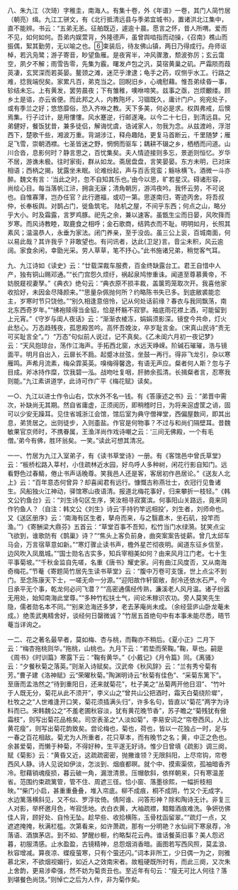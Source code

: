 <!-- { "loadSidebar": true } -->
八、朱九江（次琦）字稚圭，南海人。有集十卷，外《年谱》一卷，其门人简竹居（朝亮）缉。九江工骈文，有《北行抵清远县与季弟宜城书》，置诸洪北江集中，直不能辨。书云：“五弟无恙。征舶既迈，遽逾十晨。愿言之怀，昔人所喟。爱而不见，如何如何。吾弟内娱萱背，外隆德声，虽曾舆啮指而动操，《召南》樵山而振偶，絮其勤劳，无以喻之也。束装后，待友佛山镇，两日乃得成行。舟师讴棹，若汎凫鹭；游子寄音，眇望鱼雁。是夜宵半，冲风骤激，颓波弥厉；玄云霭空，夙夕不解；雨雪告零，先集为霰。曙发卢包之汎，莫宿黄巢之矶。严霜陨而葭菼凄，玄冥深而若英晏。鳌颈之滩，迷茫乎津逮；龟手之药，叹恻乎水工。行路之难，捻我端倪矣。家累凡百，弟克当之。回睨旧乡，心魂慰藉。惟吾弟续昏一事，轸结未忘。上有黄发，罢劳晨夜；下有雏稚，噢咻啼笑。兹事之亟，岂烦覼缕。顾乡土是谘，亦云省便。而此邦之人，内教陁坏，习锢既久，庸计门户。宛宛处子，或有季兰之好；悠悠靡俗，恐入齐咻之教。天下多美，何必是求。权舆弗戒，后懊焉集。行子过计，是用慺慺。风水蹇逆，行邮遂淹。以今二十七日，到清远县。兄弟健好，餐饭犹昔，兼多徒侣，解诲忧虞，诰诫家人，勿我为念。从兹渡岭，浮泔西下，楚歌千些，湘波万重。背湖涉江，释舟趣陆，更复马首断云，千里随梦；雁足飞雪，崇朝洒襟。七圣皆迷之野，惘惘而驱车；耦耕不辍之乡，栖栖而问道。山川合沓，息影何时？静言思之，百忧集矣。夫人情迹接则多忘，景逝则恒忆。岁华不居，游谯未极。往时家街，群从如龙。斋居盘盘，言笑晏晏。东方未明，已对床相语；西柄之揭，犹露坐未眠。论难纷起，声与百舌竞蛮；觞咏横飞，酒微一斗亦醉。魏文有言：‘当此之时，忽不自知其乐也。’由今以思，旷若星汉。碍诸形容，尚绘心目。每当落帆江浒，拥衾无寐；清角朝厉，游鸿夜吟。我怀云劳，不可说也。自惟寡薄，岂办任官？此行邀福，或叨一第。思遂南归，寄迹丙舍。将吾叔仲，长奉板舆。对鹊占门，徙鱼筑宅。  陆机之屋，不间乎东西；何点之山，略分乎大小。时及霜露，言罗鸡豚。祀先之余，兼以速客。虽甑生尘而日晏，风吹箨而岁寒。而风诗教睦，取鹿食之相呼；金石歌商，结鹑衣而不耻。明明如月，长照其素风；温温恭人，永垂为家法。闭门养亲，至于没齿。虽三公上衮，百城南面，何以易此哉？其许我乎？非敢望也。有问讯者，达此{卫足}言。音尘未积，风云逾阔。家食余闲，幸勖光采。劳人草草，笔不抒心。”此书施诸兄弟，稍觉客气耳。

九、九江诗如《读史》云：“廿载深裁车服费，百金终缺露台工。君王自惜中人产，独有铜山赐邓通。”“长门宫怨久烦纡，祸起泉鸠惨重诛。闻道至尊慕黄帝，不妨脱屣视妻孥。”《典衣》绝句云：“典衣原不损丰裁，盖箧筠笼取次开。我喜他家收拾好，未因金尽降颜来。”“思量杂佩抛何所？约略陈书失已多。到底敝裘能恋主，岁寒时节只饶他。”“别久相逢意倍怜，记从何处话前缘？春衣与我同飘荡，南北东西奇岁年。”“绋袍赎得当金貂，恰是杯觞不寂寥。袖底雨花襟上酒，可能留到上元宵。”《守岁与闺人夜话》云：“渐渐衣棱冻，娟娟须影深。镜奁今共命，灯火此愁心。万态趋残夜，孤思殿苦吟。高怀吾娩汝，卒岁耻言金。（宋真山民诗“责无可买耻言全”。”）“万态”句似前人说过，记不真矣。《乙未闺六月初一夜记梦》云：“天风抱琼台，荡作江海声。手拓西北窗，水远天峥嵘。阶碱石璀璀，浩与镜面平。明月自出入，云扉长不扃。起蹙冰丝弦，坐鼓一再行。得非飞龙引，杂以寒雁鸣。声希月流素，梅朵霏英英。嗅梅得馨逸，有语无声应。粲者何人斯？忽与子目成。斧冰持作糜，饮我碧一泓。战吻吐复咽，肝肺余孤清。长揖粲者言，忍寒我则能。”九江素讲道学，此诗可作广平《梅花赋》读矣。

一○、九江以进士作令山右，饮水外不名一钱。有《答康述之书》云：“弟晋中需次，补缺尚无其期。然自省庸虚，正须阅历，即稍稽时日，为将来逭虚筐之诮，固可以少安无躁耳。见住省城浙江会馆，馆后室为典守僧禅堂，西偏屋数间，即其出息，弟赁居之。出则徒步，入则齑盐。作官是何物事？不过与和尚们隔壁耳。昔魏敏果官京师时，不携眷属，王渔洋尚作戏诗嘲之云：‘三间无佛殿，一个有毛僧。’弟今有佛，胜环翁矣。一笑。”读此可想其清况。

一一、竹居为九江入室弟子，有《读书草堂诗》一册。有《客馆邑中曾氏草堂》云：“板桥松路入莘村，小住疏林近水园，好鸟呼人多种树，闲花行影自知门。远看野色过春鲭，倦止书声话晚尊。笑我邑人还是客，客居初作邑居论。”《送友人北上》云：“百年意态何曾异？却喜闻君有远行。慷慨古称燕壮士，衣冠行见鲁诸生。风船独火江神动，驿馆寒山夜语清。报道北梅花事好，归来攀折一枝轻。”《韩文公钓鱼台》云：“刘生诗句区生序，笑汝相寻寂寞滨。何事阳山关路远，竟来同作钓鱼人？（自注：韩文公《刘生》诗云‘手持钓竿远相投’，刘生者，刘师命也。又《送区册序》云：‘南海有区生者，拏舟而来，与之翳嘉木，坐石矶，投竿而渔。’”）《寄酬梁大鼎芬》五首云：“草堂百事不吾知，松竹当门水绿漪。犹笑点尘飞欲到，谁歌防有《鹊巢》诗？”“焦头上客负前身，曲突案案告徙薪。曾几太邱车马会，万言宿草意如新。”“寒灯骤止读书声，檐外星芒彻夜明。闻道东征乡信至，边风吹入凤凰城。”“国士勋名古实多，知兵宰相美如何？由来风月江门老。七十生平事菊坡。”“千秋金监自先嗟，名重《唐书》耀史家。问有曲江风度否，又从南海奇梅花。”节菴《寄题简竹居先生读书草堂》云：“腹中万卷可支饿，世上点尘不到门。至念陈康天下士，一嗟无命一分源。”“迎阳故作轩窗敞，耐冷还依水石严。今日承平无个事，乾龙何必问飞潜？”“高密通儒经传熟，濂溪老人风月温。诸子纷嚣无用处，始知南海此堂尊。”“多种竹松扶士气，间论禾稼识农功。旁人莫笑先生隐，儒者勋名本不同。”“别来沧海还多梦，老去茅庵尚未成。（余经营庐山卧龙菴未成。）绝羡武夷精舍好，谈经何日罄微诚？”竹居五首绝句中有本事未能尽悉，晤节菴当详询之。

一二、花之著名最早者，莫如梅、杏与桃，而鞠亦不稍后。《夏小正》二月下云：“梅杏拖桃则华。”拖桃，山桃也。九月下云：“若垫而荣鞠。”鞠，草也。嗣是《周书》《时训篇》寒露下云：“鞠有黄华。”《小戴记》《月令篇》同。《离骚》云：“夕餐秋菊之落英。”则渐入诗赋矣。汉武帝《秋风辞》云：“兰有秀兮菊有芳。”曹子建《洛神赋》云“荣曜秋菊。”陶渊明诗云“秋菊有佳色”、“采菊东篱下”。至唐而孟浩然之“待到重阳日，还来就菊花”，杜子美之“丛菊两开他日泪”、“竹叶于人既无分，菊花从此不须开”，李义山之“曾共山公把酒时，霜天白菊绕阶墀”，杜牧之之“人世难逢开口笑，菊花须插满头归”，许多名句，皆直以“菊花”两字为诗料而已。宋韩魏公之“不羞老圃秋容淡，犹有黄花晚节香”，苏子瞻之“菊残犹有傲霜枝”，则写出菊花品格矣。司空表圣之“人淡如菊”，李易安词之“帘卷西风，人比黄花瘦”，则写出菊花韵致矣。尝论梅也，菊也，荷也，皆以一花独占一时，足与一春之百花相敌。菊尤为人所重者，花只草本，而有晚节之名；黄，中正之色也。余甚爱菊，而懒于种菊，不得好种，生平遂无好诗。惟少日曾填《疏影》调三阕，赋《菊影》云：“黄昏又近，这疏疏密密，抛撇谁领？无限斜阳，上尽帘钩，帘卷西风人静。诗人见说如伊淡，怎淡到、烟痕都暝。就个中、摸索渠侬，孤袖暗香齐冷。慰藉销魂瘦损，暮云破一角，漏泄清景。压帽欹斜，依样朝来，只有寒温差省。范围约束疏篱管，管不住、周遮三径。恰小窗、落墨徐熙，一幅折枝相映。”“柴门小启，甚重重叠叠，堆入帘底。柳不成痕，桐不成阴，竹又个无成字。水边篱落横斜见，又不似、罗浮妆倚。倩阿谁、问答形神？除和陶诗无计。非复三人对影，举杯邀月色，岑寂恁地。衣白衣黄，大袖疏襟，黯黯酒痕难洗。争妍彷佛佳人背，顾好处、自怜无坠。趁早些、收拾横陈，玉骨枕函留翠。”“疏灯一点，又遮遮掩掩，秋满栏槛。次第看来，如许萧疏，那有一分明艳？水仙祠下寒泉荐，冷落语、酒旗茅店。到不如、梦醒纱橱，约略梨花云冉。谁话餐英旧事？美人怨迟暮，初服清感。止水盈盈，古镜精神，总怨烟消香暗。画图若写西风照，莫孟浪、秋容增减。算夜凉、蝶瘦萤寒，只有个萤还闪。”词本非所工，少日偶一为之，则雅慕北宋，不欲烟视媚行，如近人之效南宋者。故粗硬既所时有，而此三阕，又次朱上舍韵，更易涉牵强，然不妨为菊贡丑也。至近年有句云：“瘦无可比人何往？落到堪餐色尚饶。”则悼亡之后为人作，非为菊作矣。

